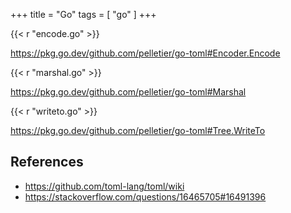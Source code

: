 +++
title = "Go"
tags = [ "go" ]
+++

{{< r "encode.go" >}}

<https://pkg.go.dev/github.com/pelletier/go-toml#Encoder.Encode>

{{< r "marshal.go" >}}

<https://pkg.go.dev/github.com/pelletier/go-toml#Marshal>

{{< r "writeto.go" >}}

<https://pkg.go.dev/github.com/pelletier/go-toml#Tree.WriteTo>

## References

- <https://github.com/toml-lang/toml/wiki>
- <https://stackoverflow.com/questions/16465705#16491396>
